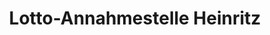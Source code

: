 ---
title: "Lotto-Annahmestelle Heinritz"
url: /bayreuth/lotto-annahmestelle-heinritz/
shop: Lotterie
---